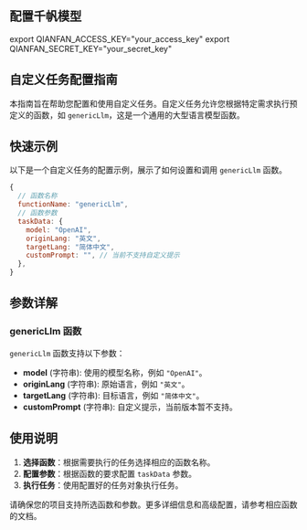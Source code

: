 



 ## 配置千帆模型
 export QIANFAN_ACCESS_KEY="your_access_key"
 export QIANFAN_SECRET_KEY="your_secret_key"


## 自定义任务配置指南

本指南旨在帮助您配置和使用自定义任务。自定义任务允许您根据特定需求执行预定义的函数，如 `genericLlm`，这是一个通用的大型语言模型函数。

## 快速示例

以下是一个自定义任务的配置示例，展示了如何设置和调用 `genericLlm` 函数。

```javascript
{
  // 函数名称
  functionName: "genericLlm",
  // 函数参数
  taskData: {
    model: "OpenAI",
    originLang: "英文",
    targetLang: "简体中文",
    customPrompt: "", // 当前不支持自定义提示
  },
}
```

## 参数详解

### genericLlm 函数

`genericLlm` 函数支持以下参数：

- **model** (字符串): 使用的模型名称，例如 `"OpenAI"`。
- **originLang** (字符串): 原始语言，例如 `"英文"`。
- **targetLang** (字符串): 目标语言，例如 `"简体中文"`。
- **customPrompt** (字符串): 自定义提示，当前版本暂不支持。

## 使用说明

1. **选择函数**：根据需要执行的任务选择相应的函数名称。
2. **配置参数**：根据函数的要求配置 `taskData` 参数。
3. **执行任务**：使用配置好的任务对象执行任务。

请确保您的项目支持所选函数和参数。更多详细信息和高级配置，请参考相应函数的文档。